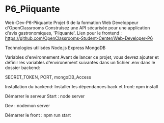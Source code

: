 # P6_Piiquante
Web-Dev-P6-Piiquante
Projet 6 de la formation Web Developpeur d'OpenClassrooms Construisez une API sécurisée pour une application d'avis gastronomiques, 'Piiquante'. Lien pour le frontend : https://github.com/OpenClassrooms-Student-Center/Web-Developer-P6

Technologies utilisées
Node.js
Express
MongoDB


Variables d'environnement
Avant de lancer ce projet, vous devrez ajouter et définir les variables d'environement suivantes dans un fichier .env dans le dossier backend:

SECRET_TOKEN,
PORT,
mongoDB_Access



Installation du backend:
Installer les dépendances back et front:
npm install

Démarrer le serveur
Start :
node server

Dev :
nodemon server

Démarrer le front :
npm run start

